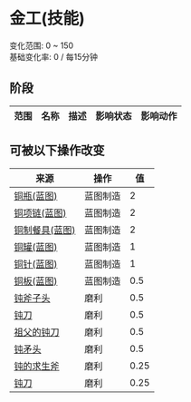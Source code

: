 # 金工(技能)  
变化范围: 0 ~ 150  
基础变化率: 0 / 每15分钟  
## 阶段  
范围  |  名称  |  描述  |  影响状态  |  影响动作  
----  |  ----  |  ----  |  ----  |  ----  
## 可被以下操作改变  
来源  |  操作  |  值  
----  |  ----  |  ----  
[铜瓶(蓝图)](Bp_CopperBottle.md)  |  蓝图制造  |  2  
[铜项链(蓝图)](Bp_CopperNecklace.md)  |  蓝图制造  |  2  
[铜制餐具(蓝图)](Bp_EatingUtensilsCopper.md)  |  蓝图制造  |  2  
[铜罐(蓝图)](Bp_CopperJar.md)  |  蓝图制造  |  1  
[铜针(蓝图)](Bp_CopperNeedles.md)  |  蓝图制造  |  1  
[铜板(蓝图)](Bp_CopperSheet.md)  |  蓝图制造  |  0.5  
[钝斧子头](AxeHeadBlunt.md)  |  磨利  |  0.5  
[钝刀](KnifeCopperBlunt.md)  |  磨利  |  0.5  
[祖父的钝刀](KnifeGrandpaBlunt.md)  |  磨利  |  0.5  
[钝矛头](SpearHeadBlunt.md)  |  磨利  |  0.5  
[钝的求生斧](AxeSurvivalBlunt.md)  |  磨利  |  0.25  
[钝刀](KnifeMilitaryBlunt.md)  |  磨利  |  0.25  
